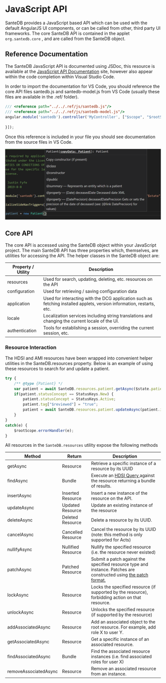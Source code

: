 # JavaScript API

SanteDB provides a JavaScript based API which can be used with the default AngularJS UI components, or can be called from other, third party UI frameworks. The core SanteDB API is contained in the applet `org.santedb.core` , and are called from the SanteDB object.

## Reference Documentation

The SanteDB JavaScript API is documented using JSDoc, this resource is available at the [JavaScript API Documentation](http://santesuite.org/assets/doc/js/santedb/) site, however also appear within the code completion within Visual Studio Code.

In order to import the documentation for VS Code, you should reference the core API files santedb.js and santedb-model.js from VS Code (usually these files are available in the .ref/ folder).

```javascript
/// <reference path="../../.ref/js/santedb.js"/>
/// <reference path="../../.ref/js/santedb-model.js"/>
angular.module('santedb').controller('MyController', ["$scope", "$rootScope", function ($scope, $rootScope) {

}]);
```

Once this reference is included in your file you should see documentation from the source files in VS Code.

![](<../../../../.gitbook/assets/image (162).png>)

## Core API

The core API is accessed using the SanteDB object within your JavaScript project. The main SanteDB API has three properties which, themselves, are utilities for accessing the API. The helper classes in the SanteDB object are:

| Property / Utility | Description                                                                                                           |
| ------------------ | --------------------------------------------------------------------------------------------------------------------- |
| resources          | Used for search, updating, deleting, etc. resources on the API                                                        |
| configuration      | Used for retrieving / saving configuration data                                                                       |
| application        | Used for interacting with the DCG application such as fetching installed applets, version information, restarts, etc. |
| locale             | Localization services including string translations and changing the current locale of the UI.                        |
| authentication     | Tools for establishing a session, overriding the current session, etc.                                                |

### Resource Interaction

The HDSI and AMI resources have been wrapped into convenient helper utilities in the SanteDB.resources property. Below is an example of using these resources to search for and update a patient.

```javascript
try {
    /** @type {Patient} */
    var patient = await SanteDB.resources.patient.getAsync($state.patientId);
    if(patient.statusConcept == StatusKeys.New) {
        patient.statusConcept = StatusKeys.Active;
        patient.tag["$reviewed"] = "true";
        patient = await SanteDB.resources.patient.updateAsync(patient.id, patient);
    }
}
catch(e) {
    $rootScope.errorHandler(e);
}
```

All resources in the `SanteDB.resources` utility expose the following methods

| Method                | Return             | Description                                                                                                                                                       |
| --------------------- | ------------------ | ----------------------------------------------------------------------------------------------------------------------------------------------------------------- |
| getAsync              | Resource           | Retrieve a specific instance of a resource by its UUID                                                                                                            |
| findAsync             | Bundle             | Execute an [HDSI Query ](../../../service-apis/hl7-fhir/hdsi-query-syntax.md)against the resource returning a bundle of results.                                  |
| insertAsync           | Inserted Resource  | Insert a new instance of the resource on the API.                                                                                                                 |
| updateAsync           | Updated Resource   | Update an existing instance of the resource                                                                                                                       |
| deleteAsync           | Deleted Resource   | Delete a resource by its UUID.                                                                                                                                    |
| cancelAsync           | Cancelled Resource | Cancel the resource by its UUID (note: this method is only supported for Acts)                                                                                    |
| nullifyAsync          | Nullified Resource | Nullify the specified resource (i.e. the resource never existed)                                                                                                  |
| patchAsync            | Patched Resource   | Submit a patch against the specified resource type and instance. Patches are constructed using [the patch format.](../../../service-apis/gs1-bms-xml/patching.md) |
| lockAsync             | Resource           | Locks the specified resource (if supported by the resource), forbidding action on that resource.                                                                  |
| unlockAsync           | Resource           | Unlocks the specified resource (if supported by the resource)                                                                                                     |
| addAssociatedAsync    | Resource           | Add an associated object to the root resource. For example, add role X to user Y.                                                                                 |
| getAssociatedAsync    | Resource           | Get a specific instance of an associated resource.                                                                                                                |
| findAssociatedAsync   | Bundle             | Find the associated resource instances (i.e. find associated roles for user X)                                                                                    |
| removeAssociatedAsync | Resource           | Remove an associated resource from an instance.                                                                                                                   |

